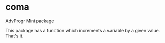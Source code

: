 # coma
AdvProgr Mini package

This package has a function which increments a variable by a given value. That's it.
